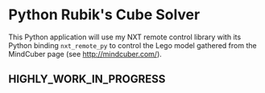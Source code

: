 # Python Rubik's Cube Solver

This Python application will use my NXT remote control library with its Python binding `nxt_remote_py` to control the
Lego model gathered from the MindCuber page (see http://mindcuber.com/).

## HIGHLY_WORK_IN_PROGRESS
